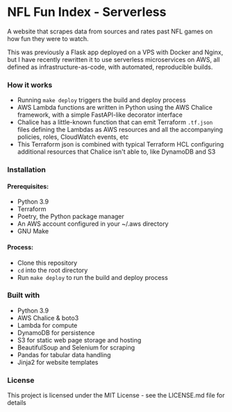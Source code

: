 # NFL Fun Index - Serverless

A website that scrapes data from sources and rates past NFL games on how fun they were to watch.

This was previously a Flask app deployed on a VPS with Docker and Nginx, but I have recently rewritten it to use serverless microservices on AWS, all defined as infrastructure-as-code, with automated, reproducible builds.

### How it works

- Running `make deploy` triggers the build and deploy process
- AWS Lambda functions are written in Python using the AWS Chalice framework, with a simple FastAPI-like decorator interface
- Chalice has a little-known function that can emit Terraform `.tf.json` files defining the Lambdas as AWS resources and all the accompanying policies, roles, CloudWatch events, etc
- This Terraform json is combined with typical Terraform HCL configuring additional resources that Chalice isn't able to, like DynamoDB and S3

### Installation

#### Prerequisites:
- Python 3.9
- Terraform
- Poetry, the Python package manager
- An AWS account configured in your ~/.aws directory
- GNU Make

#### Process:
* Clone this repository
* `cd` into the root directory
* Run `make deploy` to run the build and deploy process

### Built with

- Python 3.9
- AWS Chalice & boto3
- Lambda for compute
- DynamoDB for persistence
- S3 for static web page storage and hosting
- BeautifulSoup and Selenium for scraping
- Pandas for tabular data handling
- Jinja2 for website templates


### License

This project is licensed under the MIT License - see the LICENSE.md file for details
